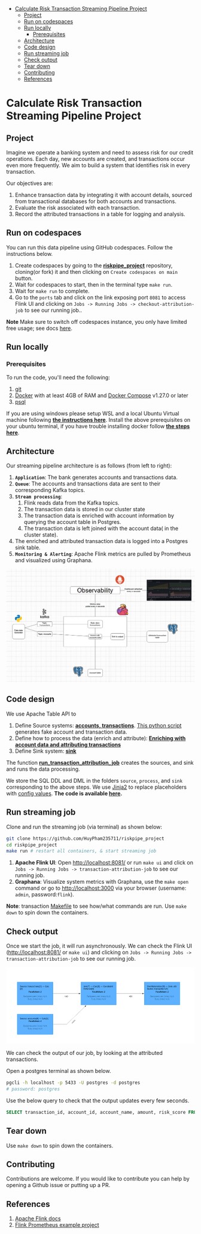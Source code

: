 * [Calculate Risk Transaction Streaming Pipeline Project](#calculate-risk-transaction-streaming-pipeline-project)
   * [Project](#project)
   * [Run on codespaces](#run-on-codespaces)
   * [Run locally](#run-locally)
      * [Prerequisites](#prerequisites)
   * [Architecture](#architecture)
   * [Code design](#code-design)
   * [Run streaming job](#run-streaming-job)
   * [Check output](#check-output)
   * [Tear down](#tear-down)
   * [Contributing](#contributing)
   * [References](#references)

# Calculate Risk Transaction Streaming Pipeline Project

## Project

Imagine we operate a banking system and need to assess risk for our credit operations. Each day, new accounts are created, and transactions occur even more frequently. We aim to build a system that identifies risk in every transaction.

Our objectives are:

1. Enhance transaction data by integrating it with account details, sourced from transactional databases for both accounts and transactions.
2. Evaluate the risk associated with each transaction.
3. Record the attributed transactions in a table for logging and analysis.

## Run on codespaces

You can run this data pipeline using GitHub codespaces. Follow the instructions below.

1. Create codespaces by going to the **[riskpipe_project](https://github.com/HuyPham235711/riskpipe_project)** repository, cloning(or fork) it and then clicking on `Create codespaces on main` button.
2. Wait for codespaces to start, then in the terminal type `make run`.
3. Wait for `make run` to complete.
4. Go to the `ports` tab and click on the link exposing port `8081` to access Flink UI and clicking on `Jobs -> Running Jobs -> checkout-attribution-job` to see our running job..

**Note** Make sure to switch off codespaces instance, you only have limited free usage; see docs [here](https://github.com/features/codespaces#pricing).

## Run locally

### Prerequisites

To run the code, you'll need the following:

1. [git](https://git-scm.com/book/en/v2/Getting-Started-Installing-Git)
2. [Docker](https://docs.docker.com/engine/install/) with at least 4GB of RAM and [Docker Compose](https://docs.docker.com/compose/install/) v1.27.0 or later
3. [psql](https://blog.timescale.com/tutorials/how-to-install-psql-on-mac-ubuntu-debian-windows/)

If you are using windows please setup WSL and a local Ubuntu Virtual machine following **[the instructions here](https://ubuntu.com/tutorials/install-ubuntu-on-wsl2-on-windows-10#1-overview)**. Install the above prerequisites on your ubuntu terminal, if you have trouble installing docker follow **[the steps here](https://www.digitalocean.com/community/tutorials/how-to-install-and-use-docker-on-ubuntu-22-04#step-1-installing-docker)**.

## Architecture

Our streaming pipeline architecture is as follows (from left to right):

1. **`Application`**: The bank generates accounts and transactions data.
2. **`Queue`**: The accounts and transactions data are sent to their corresponding Kafka topics.
3. **`Stream processing`**: 
   1. Flink reads data from the Kafka topics.
   2. The transaction data is stored in our cluster state
   3. The transaction data is enriched with account information by querying the account table in Postgres.
   4. The transaction data is left joined with the account data( in the cluster state).
5. The enriched and attributed transaction data is logged into a Postgres sink table.
4. **`Monitoring & Alerting`**: Apache Flink metrics are pulled by Prometheus and visualized using Graphana.

![Architecture](./assets/images/arch.png)

## Code design

We use Apache Table API to 

1. Define Source systems: **[accounts, transactions](#)**. [This python script](#) generates fake account and transaction data.
2. Define how to process the data (enrich and attribute): **[Enriching with account data and attributing transactions ](#)**
3. Define Sink system: **[sink](#)**

The function **[run_transaction_attribution_job](#)** creates the sources, and sink and runs the data processing.

We store the SQL DDL and DML in the folders `source`, `process`, and `sink` corresponding to the above steps. We use [Jinja2](https://jinja.palletsprojects.com/en/3.1.x/) to replace placeholders with [config values](#). **The code is available [here](https://github.com/HuyPham235711/riskpipe_project).**

## Run streaming job

Clone and run the streaming job (via terminal) as shown below:

```bash
git clone https://github.com/HuyPham235711/riskpipe_project
cd riskpipe_project
make run # restart all containers, & start streaming job
```

1. **Apache Flink UI**: Open [http://localhost:8081/](http://localhost:8081/) or run `make ui` and click on `Jobs -> Running Jobs -> transaction-attribution-job` to see our running job. 
2. **Graphana**: Visualize system metrics with Graphana, use the `make open` command or go to [http://localhost:3000](http://localhost:3000) via your browser (username: `admin`, password:`flink`).

**Note**: transaction [Makefile](#) to see how/what commands are run. Use `make down` to spin down the containers.

## Check output

Once we start the job, it will run asynchronously. We can check the Flink UI ([http://localhost:8081/](http://localhost:8081/) or `make ui`) and clicking on `Jobs -> Running Jobs -> transaction-attribution-job` to see our running job.

![Flink UI](assets/images/flink_ui.png)

We can check the output of our job, by looking at the attributed transactions. 

Open a postgres terminal as shown below.

```bash
pgcli -h localhost -p 5433 -U postgres -d postgres 
# password: postgres
```

Use the below query to check that the output updates every few seconds.

```sql
SELECT transaction_id, account_id, account_name, amount, risk_score FROM banking.attributed_transactions ORDER BY datetime_occured desc limit 5;
```

## Tear down 

Use `make down` to spin down the containers.

## Contributing

Contributions are welcome. If you would like to contribute you can help by opening a Github issue or putting up a PR.

## References

1. [Apache Flink docs](https://nightlies.apache.org/flink/flink-docs-release-1.17/)
2. [Flink Prometheus example project](https://github.com/mbode/flink-prometheus-example)
